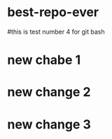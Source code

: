 # best-repo-ever

#this is test number 4 for git bash

# new chabe 1

# new change 2

# new change 3